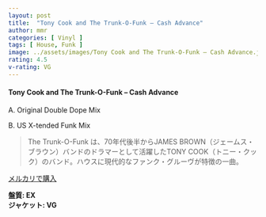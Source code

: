 ```yaml
---
layout: post
title:  "Tony Cook and The Trunk-O-Funk – Cash Advance"
author: mmr
categories: [ Vinyl ]
tags: [ House, Funk ]
image: ../assets/images/Tony Cook and The Trunk-O-Funk – Cash Advance.jpg
rating: 4.5
v-rating: VG
---
```


#### Tony Cook and The Trunk-O-Funk – Cash Advance

A. Original Double Dope Mix

B. US X-tended Funk Mix

> The Trunk-O-Funk は、70年代後半からJAMES BROWN（ジェームス・ブラウン）バンドのドラマーとして活躍したTONY COOK（トニー・クック）のバンド。ハウスに現代的なファンク・グルーヴが特徴の一曲。

[メルカリで購入](https://jp.mercari.com/item/m73510580861)

<div class="mt-4 mb-4 d-flex align-items-center">
<strong class="mr-1">盤質: EX</strong>
</div>
<div class="mt-4 mb-4 d-flex align-items-center">
<strong class="mr-1">ジャケット: VG</strong>
</div>
